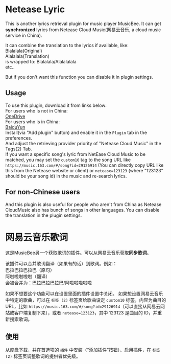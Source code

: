 # Netease Lyric

This is another lyrics retrieval plugin for music player MusicBee. It can get **synchronized** lyrics from Netease Cloud Music(网易云音乐, a cloud music service in China).

It can combine the translation to the lyrics if available, like:  
Blalalala(Original)  
Alalalala(Translation)  
is wrapped to: Blalalala/Alalalalala  
etc..

But if you don't want this function you can disable it in plugin settings.

## Usage
To use this plugin, download it from links below:  
For users who is not in China:  
[OneDrive](https://1drv.ms/f/s!AicHZ6DLvCtX6Qp6KQfEppoQtjLG)  
For users who is in China:  
[BaiduYun](https://pan.baidu.com/s/1mj4pUGC)  
Install(via "Add plugin" button) and enable it in the `Plugin` tab in the preferences.  
And adjust the retrieving provider priority of "Netease Cloud Music" in the Tags(2) Tab.  
If you want a specific song's lyric from NetEase Cloud Music to be matched, you may set the `custom10` tag to the song URL like `https://music.163.com/#/song?id=29126914` (You can directly copy URL like this from the Netease website or client) or `netease=123123` (where "123123" should be your song id) in the music and re-search lyrics.

## For non-Chinese users 
And this plugin is also useful for people who aren't from China as Netease CloudMusic also has bunch of songs in other languages. You can disable the translation in the plugin settings.

# 网易云音乐歌词

这是MusicBee另一个获取歌词的插件。可以从网易云音乐获取**同步歌词**。  

该插件可以合并歌词翻译（如果有的话）到歌词。例如：  
巴拉巴拉巴拉巴（原句）  
阿啦啦啦啦啦（翻译）  
会被合并为：巴拉巴拉巴拉巴/阿啦啦啦啦啦  

如果不想要这个功能可以在设置里面的插件设置中关闭。
如果想设置网易云音乐中特定的歌曲，可以在 `标签 (2)` 标签页给歌曲设定 `custom10` 标签，内容为曲目的 URL，比如 `https://music.163.com/#/song?id=29126914`（可以直接从网易云网站或客户端复制下来），或者 `netease=123123`，其中 123123 是曲目的 ID，并重新搜索歌词。

## 使用
从[度盘](https://pan.baidu.com/s/1mj4pUGC)下载，并在首选项的 `插件` 中安装（“添加插件”按钮）、启用插件，在 `标签 (2)` 标签页调整歌词的提供者优先级。
